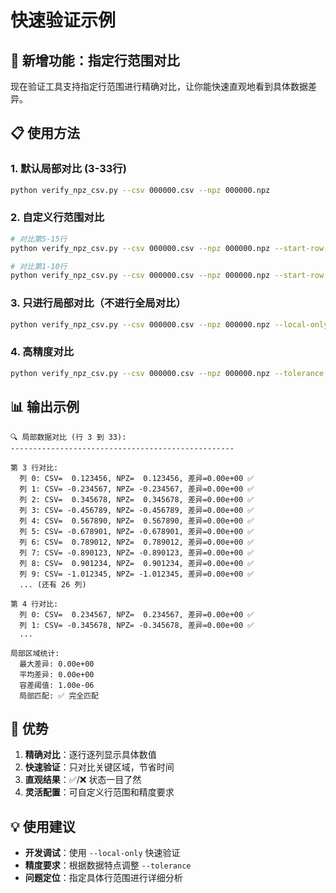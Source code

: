 # 快速验证示例

## 🚀 新增功能：指定行范围对比

现在验证工具支持指定行范围进行精确对比，让你能快速直观地看到具体数据差异。

## 📋 使用方法

### 1. 默认局部对比 (3-33行)
```bash
python verify_npz_csv.py --csv 000000.csv --npz 000000.npz
```

### 2. 自定义行范围对比
```bash
# 对比第5-15行
python verify_npz_csv.py --csv 000000.csv --npz 000000.npz --start-row 5 --end-row 15

# 对比第1-10行
python verify_npz_csv.py --csv 000000.csv --npz 000000.npz --start-row 1 --end-row 10
```

### 3. 只进行局部对比（不进行全局对比）
```bash
python verify_npz_csv.py --csv 000000.csv --npz 000000.npz --local-only
```

### 4. 高精度对比
```bash
python verify_npz_csv.py --csv 000000.csv --npz 000000.npz --tolerance 1e-8
```

## 📊 输出示例

```
🔍 局部数据对比 (行 3 到 33):
--------------------------------------------------

第 3 行对比:
  列 0: CSV=  0.123456, NPZ=  0.123456, 差异=0.00e+00 ✅
  列 1: CSV= -0.234567, NPZ= -0.234567, 差异=0.00e+00 ✅
  列 2: CSV=  0.345678, NPZ=  0.345678, 差异=0.00e+00 ✅
  列 3: CSV= -0.456789, NPZ= -0.456789, 差异=0.00e+00 ✅
  列 4: CSV=  0.567890, NPZ=  0.567890, 差异=0.00e+00 ✅
  列 5: CSV= -0.678901, NPZ= -0.678901, 差异=0.00e+00 ✅
  列 6: CSV=  0.789012, NPZ=  0.789012, 差异=0.00e+00 ✅
  列 7: CSV= -0.890123, NPZ= -0.890123, 差异=0.00e+00 ✅
  列 8: CSV=  0.901234, NPZ=  0.901234, 差异=0.00e+00 ✅
  列 9: CSV= -1.012345, NPZ= -1.012345, 差异=0.00e+00 ✅
  ... (还有 26 列)

第 4 行对比:
  列 0: CSV=  0.234567, NPZ=  0.234567, 差异=0.00e+00 ✅
  列 1: CSV= -0.345678, NPZ= -0.345678, 差异=0.00e+00 ✅
  ...

局部区域统计:
  最大差异: 0.00e+00
  平均差异: 0.00e+00
  容差阈值: 1.00e-06
  局部匹配: ✅ 完全匹配
```

## 🎯 优势

1. **精确对比**：逐行逐列显示具体数值
2. **快速验证**：只对比关键区域，节省时间
3. **直观结果**：✅/❌ 状态一目了然
4. **灵活配置**：可自定义行范围和精度要求

## 💡 使用建议

- **开发调试**：使用 `--local-only` 快速验证
- **精度要求**：根据数据特点调整 `--tolerance`
- **问题定位**：指定具体行范围进行详细分析
